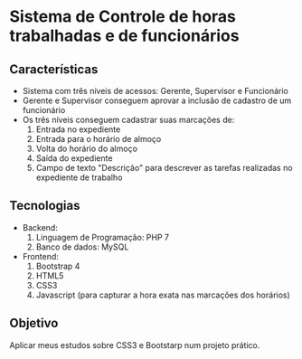 # Sistema de Controle de horas trabalhadas e de funcionários

## Características
<ul>
  <li>Sistema com três níveis de acessos: Gerente, Supervisor e Funcionário</li>
  <li>Gerente e Supervisor conseguem aprovar a inclusão de cadastro de um funcionário</li>
  <li>Os três níveis conseguem cadastrar suas marcações de:
    <ol>
      <li>Entrada no expediente</li>
      <li>Entrada para o horário de almoço</li>
      <li>Volta do horário do almoço</li>
      <li>Saída do expediente</li>
      <li>Campo de texto "Descrição" para descrever as tarefas realizadas no expediente de trabalho</li>
    </ol>
  </li>
</ul>

## Tecnologias
<ul>
  <li>Backend:
    <ol>
      <li>Linguagem de Programação: PHP 7</li>
      <li>Banco de dados: MySQL</li>
    </ol>
  </li>
  <li>Frontend:
    <ol>
      <li>Bootstrap 4</li>
      <li>HTML5</li>
      <li>CSS3</li>
      <li>Javascript (para capturar a hora exata nas marcações dos horários)</li>
    </ol>
  </li>
</ul>

## Objetivo
Aplicar meus estudos sobre CSS3 e Bootstarp num projeto prático.
